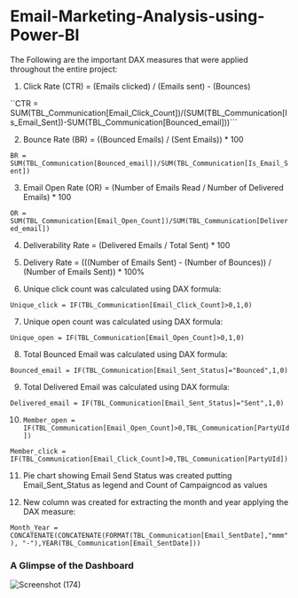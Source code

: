 # Email-Marketing-Analysis-using-Power-BI

The Following are the important DAX measures that were applied throughout the entire project:

1. Click Rate (CTR) = (Emails clicked) / (Emails sent) - (Bounces)

``CTR = SUM(TBL_Communication[Email_Click_Count])/(SUM(TBL_Communication[Is_Email_Sent])-SUM(TBL_Communication[Bounced_email]))```

2. Bounce Rate (BR) = ((Bounced Emails) / (Sent Emails)) *  100

```BR = SUM(TBL_Communication[Bounced_email])/SUM(TBL_Communication[Is_Email_Sent])```

3. Email Open Rate (OR) = (Number of Emails Read / Number of Delivered Emails) * 100

```OR = SUM(TBL_Communication[Email_Open_Count])/SUM(TBL_Communication[Delivered_email]) ```

4. Deliverability Rate = (Delivered Emails / Total Sent) * 100

5. Delivery Rate = (((Number of Emails Sent) - (Number of Bounces)) / (Number of Emails Sent)) * 100%

6. Unique click count was calculated using DAX formula: 

```Unique_click = IF(TBL_Communication[Email_Click_Count]>0,1,0)```

7. Unique open count was calculated using DAX formula:

```Unique_open = IF(TBL_Communication[Email_Open_Count]>0,1,0)```

8. Total Bounced Email was calculated using DAX formula: 

```Bounced_email = IF(TBL_Communication[Email_Sent_Status]="Bounced",1,0)```
 
9. Total Delivered Email was calculated using DAX formula: 

```Delivered_email = IF(TBL_Communication[Email_Sent_Status]="Sent",1,0)```

10. ```Member_open = IF(TBL_Communication[Email_Open_Count]>0,TBL_Communication[PartyUId])```
   
   ```Member_click = IF(TBL_Communication[Email_Click_Count]>0,TBL_Communication[PartyUId])```

11. Pie chart showing Email Send Status was created putting Email_Sent_Status as legend and Count of Campaigncod as values

12. New column was created for extracting the month and year applying the DAX measure: 

```Month_Year = CONCATENATE(CONCATENATE(FORMAT(TBL_Communication[Email_SentDate],"mmm"), "-"),YEAR(TBL_Communication[Email_SentDate]))```

### A Glimpse of the Dashboard

![Screenshot (174)](https://user-images.githubusercontent.com/75041273/133941108-c6ee113b-7a78-4a98-8d63-fa8b32c65d5f.png)
